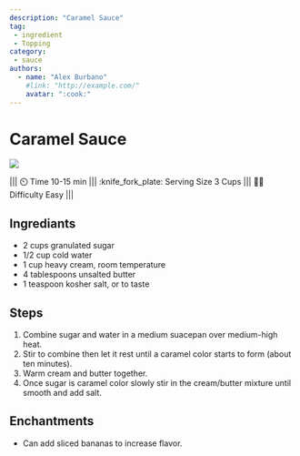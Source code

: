 ```yaml
---
description: "Caramel Sauce"
tag:
 - ingredient
 - Topping
category:
 - sauce
authors:
  - name: "Alex Burbano"
    #link: "http://example.com/"
    avatar: ":cook:"
---
```


# Caramel Sauce

![](https://via.placeholder.com/1280x480)

||| :timer_clock: Time
10-15 min
||| :knife_fork_plate: Serving Size
3 Cups
||| :cook: Difficulty
Easy
|||

## Ingrediants

- 2 cups granulated sugar
- 1/2 cup cold water
- 1 cup heavy cream, room temperature
- 4 tablespoons unsalted butter
- 1 teaspoon kosher salt, or to taste



## Steps

1. Combine sugar and water in a medium suacepan over medium-high heat.
2. Stir to combine then let it rest until a caramel color starts to form (about ten minutes).
3. Warm cream and butter together.
4. Once sugar is caramel color slowly stir in the cream/butter mixture until smooth and add salt.

## Enchantments

- Can add sliced bananas to increase flavor.